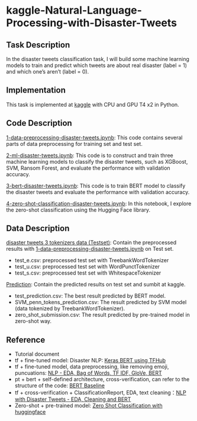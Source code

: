 # kaggle-Natural-Language-Processing-with-Disaster-Tweets
## Task Description
In the disaster tweets classification task, I will build some machine learning models to train and predict which tweets are about real disaster (label = 1) and which one’s aren’t (label = 0).

## Implementation
This task is implemented at [kaggle](https://www.kaggle.com/competitions/nlp-getting-started/overview) with CPU and GPU T4 x2 in Python.

## Code Description
[1-data-preprocessing-disaster-tweets.ipynb](https://github.com/ShuyeeKan/kaggle-Natural-Language-Processing-with-Disaster-Tweets/blob/main/1-data-preprocessing-disaster-tweets.ipynb): This code contains several parts of data preprocessing for training set and test set. 

[2-ml-disaster-tweets.ipynb](https://github.com/ShuyeeKan/kaggle-Natural-Language-Processing-with-Disaster-Tweets/blob/main/2-ml-disaster-tweets.ipynb): This code is to construct and train three machine learning models to classify the disaster tweets, such as XGBoost, SVM, Ransom Forest, and evaluate the performance with validation accuracy.

[3-bert-disaster-tweets.ipynb](https://github.com/ShuyeeKan/kaggle-Natural-Language-Processing-with-Disaster-Tweets/blob/main/3-bert-disaster-tweets.ipynb): This code is to train BERT model to classify the disaster tweets and evaluate the performance with validation accuracy. 

[4-zero-shot-classification-disaster-tweets.ipynb](https://github.com/ShuyeeKan/kaggle-Natural-Language-Processing-with-Disaster-Tweets/blob/main/4-zero-shot-classification-disaster-tweets.ipynb): In this notebook, I explore the zero-shot classification using the Hugging Face library.

## Data Description
[disaster tweets 3 tokenizers data (Testset)](https://github.com/ShuyeeKan/kaggle-Natural-Language-Processing-with-Disaster-Tweets/tree/main/disaster%20tweets%203%20tokenizers%20data%20(Testset)): Contain the preprocessed results with [1-data-preprocessing-disaster-tweets.ipynb](https://github.com/ShuyeeKan/kaggle-Natural-Language-Processing-with-Disaster-Tweets/blob/main/1-data-preprocessing-disaster-tweets.ipynb) on Test set.
  * test_e.csv: preprocessed test set with TreebankWordTokenizer
  * test_u.csv: preprocessed test set with WordPunctTokenizer
  * test_s.csv: preprocessed test set with WhitespaceTokenizer

[Prediction](https://github.com/ShuyeeKan/kaggle-Natural-Language-Processing-with-Disaster-Tweets/tree/main/Prediction): Contain the predicted results on test set and sumbit at kaggle.
  * test_prediction.csv: The best result predicted by BERT model.
  * SVM_penn_tokens_prediction.csv: The result predicted by SVM model (data tokenized by TreebankWordTokenizer).
  * zero_shot_submission.csv: The result predicted by pre-trained model in zero-shot way.

## Reference
* Tutorial document
* tf + fine-tuned model: Disaster NLP: [Keras BERT using TFHub](https://www.kaggle.com/code/xhlulu/disaster-nlp-keras-bert-using-tfhub)
* tf + fine-tuned model, data preprocessing, like removing emoji, puncuations: [NLP - EDA, Bag of Words, TF IDF, GloVe, BERT](https://www.kaggle.com/code/vbmokin/nlp-eda-bag-of-words-tf-idf-glove-bert#Acknowledgements)
* pt + bert + self-defined architecture, cross-verification, can refer to the structure of the code: [BERT Baseline](https://www.kaggle.com/code/bibek777/bert-baseline)
* tf + cross-verification + ClassificationReport, EDA, text cleaning：[NLP with Disaster Tweets - EDA, Cleaning and BERT](https://www.kaggle.com/code/gunesevitan/nlp-with-disaster-tweets-eda-cleaning-and-bert/notebook#5.-Mislabeled-Samples)
* Zero-shot + pre-trained model: [Zero Shot Classification with huggingface](https://www.kaggle.com/code/lonnieqin/zero-shot-classification-with-huggingface)

